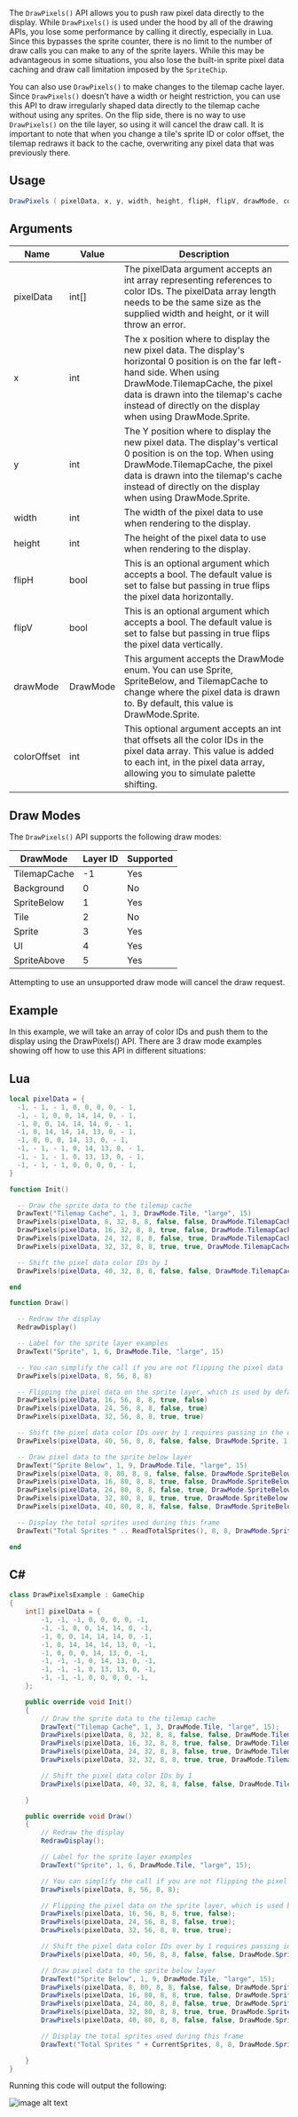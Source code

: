 The `DrawPixels()` API allows you to push raw pixel data directly to the display. While `DrawPixels()` is used under the hood by all of the drawing APIs, you lose some performance by calling it directly, especially in Lua. Since this bypasses the sprite counter, there is no limit to the number of draw calls you can make to any of the sprite layers. While this may be advantageous in some situations, you also lose the built-in sprite pixel data caching and draw call limitation imposed by the `SpriteChip`.

You can also use `DrawPixels()` to make changes to the tilemap cache layer. Since `DrawPixels()` doesn’t have a width or height restriction, you can use this API to draw irregularly shaped data directly to the tilemap cache without using any sprites. On the flip side, there is no way to use `DrawPixels()` on the tile layer, so using it will cancel the draw call. It is important to note that when you change a tile's sprite ID or color offset, the tilemap redraws it back to the cache, overwriting any pixel data that was previously there.

## Usage

```csharp
DrawPixels ( pixelData, x, y, width, height, flipH, flipV, drawMode, colorOffset )
```

## Arguments

| Name        | Value    | Description                                                                                                                                                                                                                                                                   |
|-------------|----------|-------------------------------------------------------------------------------------------------------------------------------------------------------------------------------------------------------------------------------------------------------------------------------|
| pixelData   | int\[\]  | The pixelData argument accepts an int array representing references to color IDs\. The pixelData array length needs to be the same size as the supplied width and height, or it will throw an error\.                                                                         |
| x           | int      | The x position where to display the new pixel data\. The display's horizontal 0 position is on the far left\-hand side\. When using DrawMode\.TilemapCache, the pixel data is drawn into the tilemap's cache instead of directly on the display when using DrawMode\.Sprite\. |
| y           | int      | The Y position where to display the new pixel data\. The display's vertical 0 position is on the top\. When using DrawMode\.TilemapCache, the pixel data is drawn into the tilemap's cache instead of directly on the display when using DrawMode\.Sprite\.                   |
| width       | int      | The width of the pixel data to use when rendering to the display\.                                                                                                                                                                                                            |
| height      | int      | The height of the pixel data to use when rendering to the display\.                                                                                                                                                                                                           |
| flipH       | bool     | This is an optional argument which accepts a bool\. The default value is set to false but passing in true flips the pixel data horizontally\.                                                                                                                                 |
| flipV       | bool     | This is an optional argument which accepts a bool\. The default value is set to false but passing in true flips the pixel data vertically\.                                                                                                                                   |
| drawMode    | DrawMode | This argument accepts the DrawMode enum\. You can use Sprite, SpriteBelow, and TilemapCache to change where the pixel data is drawn to\. By default, this value is DrawMode\.Sprite\.                                                                                         |
| colorOffset | int      | This optional argument accepts an int that offsets all the color IDs in the pixel data array\. This value is added to each int, in the pixel data array, allowing you to simulate palette shifting\.                                                                          |

## Draw Modes

The `DrawPixels()` API supports the following draw modes:

| DrawMode     | Layer ID | Supported |
|--------------|----------|-----------|
| TilemapCache | \-1      | Yes       |
| Background   | 0        | No        |
| SpriteBelow  | 1        | Yes       |
| Tile         | 2        | No        |
| Sprite       | 3        | Yes       |
| UI           | 4        | Yes       |
| SpriteAbove  | 5        | Yes       |

Attempting to use an unsupported draw mode will cancel the draw request. 

## Example

In this example, we will take an array of color IDs and push them to the display using the DrawPixels() API. There are 3 draw mode examples showing off how to use this API in different situations:

## Lua

```lua
local pixelData = {
  -1, - 1, - 1, 0, 0, 0, 0, - 1,
  -1, - 1, 0, 0, 14, 14, 0, - 1,
  -1, 0, 0, 14, 14, 14, 0, - 1,
  -1, 0, 14, 14, 14, 13, 0, - 1,
  -1, 0, 0, 0, 14, 13, 0, - 1,
  -1, - 1, - 1, 0, 14, 13, 0, - 1,
  -1, - 1, - 1, 0, 13, 13, 0, - 1,
  -1, - 1, - 1, 0, 0, 0, 0, - 1,
}

function Init()

  -- Draw the sprite data to the tilemap cache
  DrawText("Tilemap Cache", 1, 3, DrawMode.Tile, "large", 15)
  DrawPixels(pixelData, 8, 32, 8, 8, false, false, DrawMode.TilemapCache)
  DrawPixels(pixelData, 16, 32, 8, 8, true, false, DrawMode.TilemapCache)
  DrawPixels(pixelData, 24, 32, 8, 8, false, true, DrawMode.TilemapCache)
  DrawPixels(pixelData, 32, 32, 8, 8, true, true, DrawMode.TilemapCache)

  -- Shift the pixel data color IDs by 1
  DrawPixels(pixelData, 40, 32, 8, 8, false, false, DrawMode.TilemapCache, 1)

end

function Draw()

  -- Redraw the display
  RedrawDisplay()

  -- Label for the sprite layer examples
  DrawText("Sprite", 1, 6, DrawMode.Tile, "large", 15)

  -- You can simplify the call if you are not flipping the pixel data
  DrawPixels(pixelData, 8, 56, 8, 8)

  -- Flipping the pixel data on the sprite layer, which is used by default when not provided
  DrawPixels(pixelData, 16, 56, 8, 8, true, false)
  DrawPixels(pixelData, 24, 56, 8, 8, false, true)
  DrawPixels(pixelData, 32, 56, 8, 8, true, true)

  -- Shift the pixel data color IDs over by 1 requires passing in the draw mode
  DrawPixels(pixelData, 40, 56, 8, 8, false, false, DrawMode.Sprite, 1)

  -- Draw pixel data to the sprite below layer
  DrawText("Sprite Below", 1, 9, DrawMode.Tile, "large", 15)
  DrawPixels(pixelData, 8, 80, 8, 8, false, false, DrawMode.SpriteBelow)
  DrawPixels(pixelData, 16, 80, 8, 8, true, false, DrawMode.SpriteBelow)
  DrawPixels(pixelData, 24, 80, 8, 8, false, true, DrawMode.SpriteBelow)
  DrawPixels(pixelData, 32, 80, 8, 8, true, true, DrawMode.SpriteBelow)
  DrawPixels(pixelData, 40, 80, 8, 8, false, false, DrawMode.SpriteBelow, 1)

  -- Display the total sprites used during this frame
  DrawText("Total Sprites " .. ReadTotalSprites(), 8, 8, DrawMode.Sprite, "large", 14)

end
```



## C#

```csharp
class DrawPixelsExample : GameChip
{
    int[] pixelData = {
        -1, -1, -1, 0, 0, 0, 0, -1,
        -1, -1, 0, 0, 14, 14, 0, -1,
        -1, 0, 0, 14, 14, 14, 0, -1,
        -1, 0, 14, 14, 14, 13, 0, -1,
        -1, 0, 0, 0, 14, 13, 0, -1,
        -1, -1, -1, 0, 14, 13, 0, -1,
        -1, -1, -1, 0, 13, 13, 0, -1,
        -1, -1, -1, 0, 0, 0, 0, -1,
    };

    public override void Init()
    { 
        // Draw the sprite data to the tilemap cache
        DrawText("Tilemap Cache", 1, 3, DrawMode.Tile, "large", 15);
        DrawPixels(pixelData, 8, 32, 8, 8, false, false, DrawMode.TilemapCache);
        DrawPixels(pixelData, 16, 32, 8, 8, true, false, DrawMode.TilemapCache);
        DrawPixels(pixelData, 24, 32, 8, 8, false, true, DrawMode.TilemapCache);
        DrawPixels(pixelData, 32, 32, 8, 8, true, true, DrawMode.TilemapCache);

        // Shift the pixel data color IDs by 1
        DrawPixels(pixelData, 40, 32, 8, 8, false, false, DrawMode.TilemapCache, 1);

    }

    public override void Draw()
    { 
        // Redraw the display
        RedrawDisplay();

        // Label for the sprite layer examples
        DrawText("Sprite", 1, 6, DrawMode.Tile, "large", 15);

        // You can simplify the call if you are not flipping the pixel data
        DrawPixels(pixelData, 8, 56, 8, 8);

        // Flipping the pixel data on the sprite layer, which is used by default when not provided
        DrawPixels(pixelData, 16, 56, 8, 8, true, false);
        DrawPixels(pixelData, 24, 56, 8, 8, false, true);
        DrawPixels(pixelData, 32, 56, 8, 8, true, true);

        // Shift the pixel data color IDs over by 1 requires passing in the draw mode
        DrawPixels(pixelData, 40, 56, 8, 8, false, false, DrawMode.Sprite, 1);

        // Draw pixel data to the sprite below layer
        DrawText("Sprite Below", 1, 9, DrawMode.Tile, "large", 15);
        DrawPixels(pixelData, 8, 80, 8, 8, false, false, DrawMode.SpriteBelow);
        DrawPixels(pixelData, 16, 80, 8, 8, true, false, DrawMode.SpriteBelow);
        DrawPixels(pixelData, 24, 80, 8, 8, false, true, DrawMode.SpriteBelow);
        DrawPixels(pixelData, 32, 80, 8, 8, true, true, DrawMode.SpriteBelow);
        DrawPixels(pixelData, 40, 80, 8, 8, false, false, DrawMode.SpriteBelow, 1);

        // Display the total sprites used during this frame
        DrawText("Total Sprites " + CurrentSprites, 8, 8, DrawMode.Sprite, "large", 14);

    }
}
```



Running this code will output the following:

![image alt text](images/DrawPixelsOutput_image_0.png)


